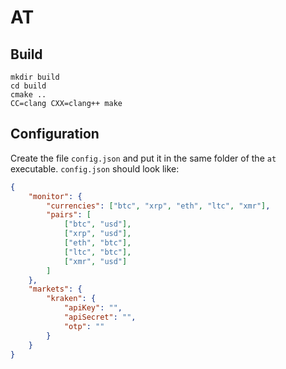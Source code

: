 # AT


## Build

```
mkdir build
cd build
cmake ..
CC=clang CXX=clang++ make
```

## Configuration

Create the file `config.json` and put it in the same folder of the `at` executable.
`config.json` should look like:

```json
{
    "monitor": {
        "currencies": ["btc", "xrp", "eth", "ltc", "xmr"],
        "pairs": [
            ["btc", "usd"],
            ["xrp", "usd"],
            ["eth", "btc"],
            ["ltc", "btc"],
            ["xmr", "usd"]
        ]
    },
    "markets": {
        "kraken": {
            "apiKey": "",
            "apiSecret": "",
            "otp": ""
        }
    }
}
```
